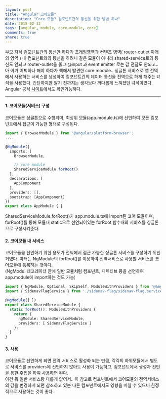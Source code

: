 ```yaml
---
layout: post
title: "Angular 코어모듈"
description: "Core 모듈? 컴포넌트간의 통신을 위한 방법 하나"
date: 2018-02-12
tags: [angular, module, core-module, core]
comments: true
share: true
---
```


부모 자식 컴포넌트간의 통신만 하다가 프레임영역과 컨텐츠 영역( router-outlet 아래의 영역 ) 내 컴포넌트와의 통신을 하려니 같은 모듈이 아니라 shared-service로의 통신도 안되고 router-outlet을 뚫고 @input 과 event emitter 로는 값 전달도 안되고.. 아 이거 어찌하나 해야 하다가 책에서 발견한 core module.. 싱글톤 서비스로 앱 전역에서 사용하는 서비스를 생성하여 컴포넌트간의 데이터 통신을 전역으로 하게 해주는 녀석을 사용했다. 간단하지만 알기 전까지는 생각보다 까다롭게 느껴졌던 녀석이였다.  
Angular 공식 [사이트](https://angular.io/guide/singleton-services/)에서도 확인가능하다.

--- 
#### 1. 코어모듈(서비스) 구성
코어모듈은 싱글톤으로 수행되며, 최상위 모듈(app.module.ts)에 선언하여 모든 컴포넌트에서 접근이 가능한 형태로 구성된다.  
```ts
import { BrowserModule } from '@angular/platform-browser';
....

@NgModule({
  imports: [
    BrowserModule,

    // core module
    SharedServiceModule.forRoot()
  ],
  declarations: [
    AppComponent
  ],
  providers: [],
  bootstrap: [AppComponent]
})
export class AppModule { }
```
SharedServiceModule.forRoot()가 app.module.ts에 import된 코어 모듈이며, forRoot()를 통해 모듈내 static으로 선언되어있는 forRoot 함수내의 서비스를 싱글톤으로 구성시켜준다.

#### 2. 코어모듈 내 서비스 
코어모듈을 선언하기 위한 용도가 전역에서 접근 가능한 싱글톤 서비스를 구성하기 위한거였다.
아래는 NgModule의 forRoot()를 이용하여 전역서비스로 사용할 서비스를 코어모듈에 등록하는 것이다.  
(NgModul 데코레이터 안에 일반 모듈처럼 컴포넌트, 디렉티브 등을 선언하여 app.module에 import하는 것도 가능)

```ts
import { NgModule, Optional, SkipSelf, ModuleWithProviders } from '@angular/core';
import { SidenavFlagService } from './sidenav-flag/sidenav-flag.service';

@NgModule({ })
export class SharedServiceModule {
  static forRoot(): ModuleWithProviders {
    return {
      ngModule: SharedServiceModule,
      providers: [ SidenavFlagService ]
    };
  }
}
```

#### 3. 사용
코어모듈로 선언하게 되면 전역 서비스로 활성화 되는 만큼, 각각의 하위모듈에서 별도로 서비스를 providers에 선언하지 않아도 사용이 가능하고, 컴포넌트에서 생성자 선언을 통한 주입을 하여 사용하면 된다.  
이건 뭐 일반 서비스랑 다를게 없어서..  아 참고로 컴포넌트에서 코어모듈의 전역서비스의 값을 변경하게 되면 참조하고 있는 다른 컴포넌트에서도 영향을 미칠 수 있으니 한정적으로 사용하는 것이 좋다.

